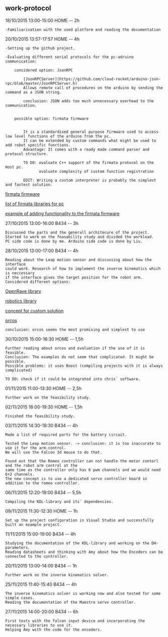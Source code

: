 work-protocol
--------------------------------------------------------------------------------

18/10/2015 13:00-15:00 HOME -- 2h

	-Familiarisation with the used platform and reading the documentation

20/10/2015 13:57-17:57 HOME -- 4h

	-Setting up the github project.

	-Evaluating different serial protocols for the pc-adruino communication:

		considered option: JsonRPC 

			[JsonRPCServer](https://github.com/cloud-rocket/arduino-json-rpc/blob/master/JsonRPCServer.h)
			Allows remote call of procedures on the arduino by sending the command as a JSON string.
			
			conclusion: JSON adds too much unnecessary overhead to the communication.
	

		possible option: firmata firmware 

			
			It is a standardised general purpose firmware used to access low level functions of the arduino from the pc. 
			It can be extended by custom commands what might be used to add robot specific functions.
			Advantage: It comes with a ready made command parser and protocol structure.
			
			TO DO: evaluate C++ support of the firmata protocol on the Host pc.
				   evaluate complexity of custom function registration
				   
			EDIT: Writing a custom interpreter is probably the simplest and fastest solution.
			
[firmata firmware](https://github.com/firmata/arduino)

[list of firmata libraries for pc](http://www.firmata.org/wiki/Download)

[example of adding functionality to the firmata firmware](http://www.instructables.com/id/Going-Beyond-StandardFirmata-Adding-New-Device-Sup/step5/Adding-STEPPERDATA-Subcommands-to-Both-the-Client-/)

27/10/2015 13:00-16:00 B434  -- 3h
			
	Discussed the parts and the generall architecure of the project. 
	Started to work on the feasability study and divided the workload.
	PC side code is done by me. Arduino side code is done by Liu.

28/10/2015 13:00-17:00 B434 -- 4h	

	Reading about the Leap motion sensor and discussing about how the interface
	could work. Research of how to implement the inverse kinematics which is neccessary
	if the interface gives the target position for the robot arm.
	Considered different options:
	
[OpenRave library](http://openrave.org/docs/latest_stable/)
	
[robotics library](http://www.roboticslibrary.org/api)
	
[concept for custom solution](http://freespace.virgin.net/hugo.elias/models/m_ik2.htm)
	
[orcos](http://www.orocos.org/)
	
	conclusion: orcos seems the most promising and simplest to use
	
30/10/2015 15:00-16:30 HOME -- 1,5h

	Further reading about orcos and evaluation if the use of it is feasible.
	Conclusion: The examples do not seem that complicated. It might be possible.
	Possible problems: it uses Boost (compiling projects with it is always complicated)
	
	TO DO: check if it could be integrated into chris´ software.
			   

01/11/2015 11:00-13:30 HOME -- 2,5h

	Further work on the feasibility study.
	
02/11/2015 18:00-19:30 HOME -- 1,5h

	Finished the feasibility study.

03/11/2015 14:30-18:30 B434 -- 4h

	Made a list of required parts for the battery circuit.
	
	Tested the Leap motion sensor. -> conclusion: it is too inaccurate to use it for the arm-control.
	We will use the Falcon 3d mouse to do that.
	
	Found out that the Romeo controller can not handle the motor contorl and the robot arm control at the
	same time as the controller only has 6 pwm channels and we would need 6+2 channels.
	The new concept is to use a dedicated servo controller board in addition to the romeo controller.
	
06/11/2015 12:20-18:00 B434 -- 5,5h

	Compiling the KDL-library and its´ dependencies.
	
09/11/2015 11:30-12:30 HOME -- 1h

	Set up the project configuration in Visual Studio and successfully built an example project.
	
11/11/2015 15:00-19:00 B434 -- 4h

	Studying the documentation of the KDL-library and working on the DH-parameters.
	Reading datasheets and thinking with Amy about how the Encoders can be connected to the controller.
	
20/11/2015 13:00-14:00 B434 -- 1h

	Further work on the inverse kinematics solver.
	
25/11/2015 11:40-15:40 B434 -- 4h

	The inverse kinematics solver is working now and also tested for some simple cases.
	Reading the documentation of the Maestro servo controller.
	
27/11/2015 14:00-20:00 B434 -- 6h

	First tests with the falcon input device and incorporating the necessary libraries to use it.
	Helping Amy with the code for the encoders.
	
